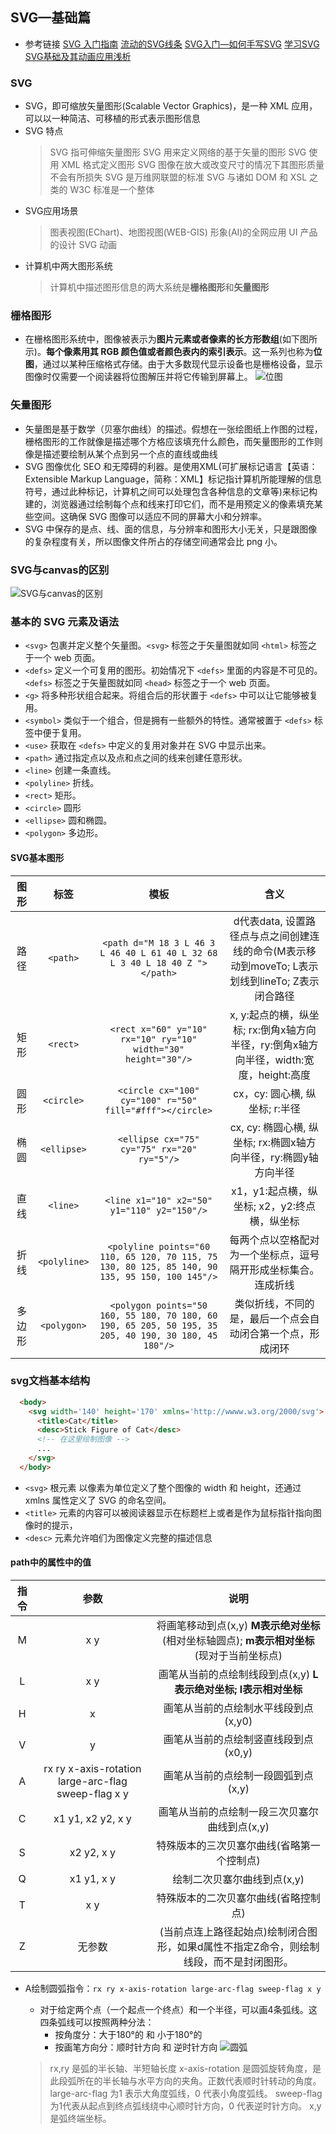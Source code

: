 ## SVG—基础篇
- 参考链接
  [SVG 入门指南](https://juejin.cn/post/6844904017273815048)
  [流动的SVG线条](https://juejin.cn/post/6844903811920691207)
  [SVG入门—如何手写SVG](https://juejin.cn/post/6844903589807128590)
  [学习SVG](https://juejin.cn/post/7028958154545168414#comment)
  [SVG基础及其动画应用浅析](https://juejin.cn/post/6976876179496124430)

### SVG
  - SVG，即可缩放矢量图形(Scalable Vector Graphics)，是一种 XML 应用，可以以一种简洁、可移植的形式表示图形信息
  - SVG 特点
    > SVG 指可伸缩矢量图形
    > SVG 用来定义网络的基于矢量的图形
    > SVG 使用 XML 格式定义图形
    > SVG 图像在放大或改变尺寸的情况下其图形质量不会有所损失
    > SVG 是万维网联盟的标准
    > SVG 与诸如 DOM 和 XSL 之类的 W3C 标准是一个整体
  - SVG应用场景
    > 图表视图(EChart)、地图视图(WEB-GIS)
    > 形象(AI)的全网应用
    > UI 产品的设计
    > SVG 动画
  - 计算机中两大图形系统
    > 计算机中描述图形信息的两大系统是**栅格图形**和**矢量图形**
### 栅格图形
  - 在栅格图形系统中，图像被表示为**图片元素或者像素的长方形数组**(如下图所示)。**每个像素用其 RGB 颜色值或者颜色表内的索引表示**。这一系列也称为**位图**，通过以某种压缩格式存储。由于大多数现代显示设备也是栅格设备，显示图像时仅需要一个阅读器将位图解压并将它传输到屏幕上。
  ![位图](https://p1-jj.byteimg.com/tos-cn-i-t2oaga2asx/gold-user-assets/2019/12/10/16eed27bb9749f54~tplv-t2oaga2asx-zoom-in-crop-mark:1304:0:0:0.awebp)

### 矢量图形
  - 矢量图是基于数学（贝塞尔曲线）的描述。假想在一张绘图纸上作图的过程，栅格图形的工作就像是描述哪个方格应该填充什么颜色，而矢量图形的工作则像是描述要绘制从某个点到另一个点的直线或曲线
  - SVG 图像优化 SEO 和无障碍的利器。是使用XML(可扩展标记语言【英语：Extensible Markup Language，简称：XML】标记指计算机所能理解的信息符号，通过此种标记，计算机之间可以处理包含各种信息的文章等)来标记构建的，浏览器通过绘制每个点和线来打印它们，而不是用预定义的像素填充某些空间。这确保 SVG 图像可以适应不同的屏幕大小和分辨率。
  - SVG 中保存的是点、线、面的信息，与分辨率和图形大小无关，只是跟图像的复杂程度有关，所以图像文件所占的存储空间通常会比 png 小。

### SVG与canvas的区别
  ![SVG与canvas的区别](https://p1-jj.byteimg.com/tos-cn-i-t2oaga2asx/gold-user-assets/2019/12/10/16eed278c08595bb~tplv-t2oaga2asx-zoom-in-crop-mark:1304:0:0:0.awebp)

### 基本的 SVG 元素及语法
  - `<svg>` 包裹并定义整个矢量图。`<svg>` 标签之于矢量图就如同 `<html>` 标签之于一个 web 页面。
  - `<defs>` 定义一个可复用的图形。初始情况下 `<defs>` 里面的内容是不可见的。`<defs>` 标签之于矢量图就如同 `<head>` 标签之于一个 web 页面。
  - `<g>` 将多种形状组合起来。将组合后的形状置于 `<defs>` 中可以让它能够被复用。
  - `<symbol>` 类似于一个组合，但是拥有一些额外的特性。通常被置于 `<defs>` 标签中便于复用。
  - `<use>` 获取在 `<defs>` 中定义的复用对象并在 SVG 中显示出来。
  - `<path>` 通过指定点以及点和点之间的线来创建任意形状。
  - `<line>` 创建一条直线。
  - `<polyline>` 折线。
  - `<rect>` 矩形。
  - `<circle>` 圆形
  - `<ellipse>` 圆和椭圆。
  - `<polygon>` 多边形。
#### SVG基本图形
  | 图形 | 标签 | 模板 | 含义 |
  |:--:|:--:|:--:|:--:|
  | 路径 | `<path>` | `<path d="M 18 3 L 46 3 L 46 40 L 61 40 L 32 68 L 3 40 L 18 40 Z "></path>` | d代表data, 设置路径点与点之间创建连线的命令(M表示移动到moveTo; L表示划线到lineTo; Z表示闭合路径|
  | 矩形 | `<rect>` | `<rect x="60" y="10" rx="10" ry="10" width="30" height="30"/>` | x, y:起点的横，纵坐标; rx:倒角x轴方向半径，ry:倒角x轴方向半径，width:宽度，height:高度 |
  | 圆形 | `<circle>` | `<circle cx="100" cy="100" r="50" fill="#fff"></circle>` | cx，cy: 圆心横, 纵坐标; r:半径 |
  | 椭圆 | `<ellipse>` | `<ellipse cx="75" cy="75" rx="20" ry="5"/>` | cx, cy: 椭圆心横, 纵坐标; rx:椭圆x轴方向半径，ry:椭圆y轴方向半径 |
  | 直线 | `<line>` | `<line x1="10" x2="50" y1="110" y2="150"/>` | x1，y1:起点横，纵坐标; x2，y2:终点横，纵坐标 |
  | 折线 | `<polyline>` | `<polyline points="60 110, 65 120, 70 115, 75 130, 80 125, 85 140, 90 135, 95 150, 100 145"/>` | 每两个点以空格配对为一个坐标点，逗号隔开形成坐标集合。连成折线 |
  | 多边形 | `<polygon>` | `<polygon points="50 160, 55 180, 70 180, 60 190, 65 205, 50 195, 35 205, 40 190, 30 180, 45 180"/>` | 类似折线，不同的是，最后一个点会自动闭合第一个点，形成闭环 |

### svg文档基本结构
  ```html
    <body>
      <svg width='140' height='170' xmlns='http://wwww.w3.org/2000/svg'>
        <title>Cat</title>
        <desc>Stick Figure of Cat</desc>
        <!-- 在这里绘制图像 -->
        ...
      </svg>   
    </body> 
  ```
  - `<svg>` 根元素 以像素为单位定义了整个图像的 width 和 height，还通过 xmlns 属性定义了 SVG 的命名空间。
  - `<title>` 元素的内容可以被阅读器显示在标题栏上或者是作为鼠标指针指向图像时的提示，
  - `<desc>` 元素允许咱们为图像定义完整的描述信息

#### path中的属性中的值
  | 指令 | 参数 | 说明 |
  |:--:|:--:|:--:|
  | M | x y | 将画笔移动到点(x,y) **M表示绝对坐标**(相对坐标轴圆点); **m表示相对坐标**(现对于当前坐标点)|
  | L | x y | 画笔从当前的点绘制线段到点(x,y) **L表示绝对坐标; l表示相对坐标**|
  | H | x | 画笔从当前的点绘制水平线段到点(x,y0) |
  | V | y | 画笔从当前的点绘制竖直线段到点(x0,y) |
  | A | rx ry x-axis-rotation large-arc-flag sweep-flag x y | 画笔从当前的点绘制一段圆弧到点(x,y) |
  | C | x1 y1, x2 y2, x y | 画笔从当前的点绘制一段三次贝塞尔曲线到点(x,y) |
  | S | x2 y2, x y | 特殊版本的三次贝塞尔曲线(省略第一个控制点) |
  | Q | x1 y1, x y | 绘制二次贝塞尔曲线到点(x,y) |
  | T | x y | 特殊版本的二次贝塞尔曲线(省略控制点) |
  | Z | 无参数 | (当前点连上路径起始点)绘制闭合图形，如果d属性不指定Z命令，则绘制线段，而不是封闭图形。 |
  - A绘制圆弧指令：`rx ry x-axis-rotation large-arc-flag sweep-flag x y`
    + 对于给定两个点（一个起点一个终点）和一个半径，可以画4条弧线。这四条弧线可以按照两种分法：
      * 按角度分：大于180°的 和 小于180°的
      * 按画笔方向分：顺时针方向 和 逆时针方向
      ![圆弧](https://p1-jj.byteimg.com/tos-cn-i-t2oaga2asx/gold-user-assets/2019/4/2/169ddb414b7b53d5~tplv-t2oaga2asx-zoom-in-crop-mark:1304:0:0:0.awebp)
      
    > rx,ry 是弧的半长轴、半短轴长度
    > x-axis-rotation 是圆弧旋转角度，是此段弧所在的半长轴与水平方向的夹角。正数代表顺时针转动的角度。
    > large-arc-flag 为1 表示大角度弧线，0 代表小角度弧线。
    > sweep-flag 为1代表从起点到终点弧线绕中心顺时针方向，0 代表逆时针方向。
    > x,y 是弧终端坐标。
